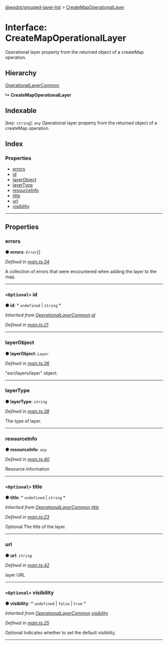 [@wsdot/grouped-layer-list](../README.md) > [CreateMapOperationalLayer](../interfaces/createmapoperationallayer.md)

# Interface: CreateMapOperationalLayer

Operational layer property from the returned object of a createMap operation.

## Hierarchy

 [OperationalLayerCommon](operationallayercommon.md)

**↳ CreateMapOperationalLayer**

## Indexable

\[key: `string`\]:&nbsp;`any`
Operational layer property from the returned object of a createMap operation.

## Index

### Properties

* [errors](createmapoperationallayer.md#errors)
* [id](createmapoperationallayer.md#id)
* [layerObject](createmapoperationallayer.md#layerobject)
* [layerType](createmapoperationallayer.md#layertype)
* [resourceInfo](createmapoperationallayer.md#resourceinfo)
* [title](createmapoperationallayer.md#title)
* [url](createmapoperationallayer.md#url)
* [visibility](createmapoperationallayer.md#visibility)

---

## Properties

<a id="errors"></a>

###  errors

**● errors**: *`Error`[]*

*Defined in [main.ts:34](https://github.com/WSDOT-GIS/grouped-layer-list/blob/1ae99b6/packages/grouped-layer-list/src/main.ts#L34)*

A collection of errors that were encountered when adding the layer to the map.

___
<a id="id"></a>

### `<Optional>` id

**● id**: * `undefined` &#124; `string`
*

*Inherited from [OperationalLayerCommon](operationallayercommon.md).[id](operationallayercommon.md#id)*

*Defined in [main.ts:21](https://github.com/WSDOT-GIS/grouped-layer-list/blob/1ae99b6/packages/grouped-layer-list/src/main.ts#L21)*

___
<a id="layerobject"></a>

###  layerObject

**● layerObject**: *`Layer`*

*Defined in [main.ts:36](https://github.com/WSDOT-GIS/grouped-layer-list/blob/1ae99b6/packages/grouped-layer-list/src/main.ts#L36)*

"esri/layers/layer" object.

___
<a id="layertype"></a>

###  layerType

**● layerType**: *`string`*

*Defined in [main.ts:38](https://github.com/WSDOT-GIS/grouped-layer-list/blob/1ae99b6/packages/grouped-layer-list/src/main.ts#L38)*

The type of layer.

___
<a id="resourceinfo"></a>

###  resourceInfo

**● resourceInfo**: *`any`*

*Defined in [main.ts:40](https://github.com/WSDOT-GIS/grouped-layer-list/blob/1ae99b6/packages/grouped-layer-list/src/main.ts#L40)*

Resource information

___
<a id="title"></a>

### `<Optional>` title

**● title**: * `undefined` &#124; `string`
*

*Inherited from [OperationalLayerCommon](operationallayercommon.md).[title](operationallayercommon.md#title)*

*Defined in [main.ts:23](https://github.com/WSDOT-GIS/grouped-layer-list/blob/1ae99b6/packages/grouped-layer-list/src/main.ts#L23)*

Optional The title of the layer.

___
<a id="url"></a>

###  url

**● url**: *`string`*

*Defined in [main.ts:42](https://github.com/WSDOT-GIS/grouped-layer-list/blob/1ae99b6/packages/grouped-layer-list/src/main.ts#L42)*

layer URL

___
<a id="visibility"></a>

### `<Optional>` visibility

**● visibility**: * `undefined` &#124; `false` &#124; `true`
*

*Inherited from [OperationalLayerCommon](operationallayercommon.md).[visibility](operationallayercommon.md#visibility)*

*Defined in [main.ts:25](https://github.com/WSDOT-GIS/grouped-layer-list/blob/1ae99b6/packages/grouped-layer-list/src/main.ts#L25)*

Optional Indicates whether to set the default visibility.

___

